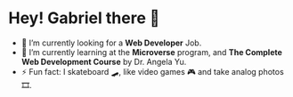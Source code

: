 # Hey! Gabriel there 🔆

- 🔭 I’m currently looking for a **Web Developer** Job.
- 🌱 I’m currently learning at the **Microverse** program, and **The Complete Web Development Course** by Dr. Angela Yu.
- ⚡ Fun fact: I skateboard 🛹, like video games 🎮 and take analog photos 🎞.


